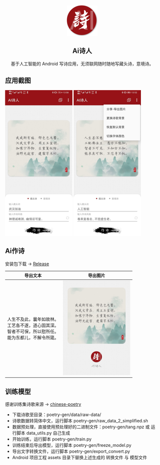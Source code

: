 <p align=center> 
  <img src="art/icon_round.png" width=100px/>
  <h2 align=center>Ai诗人</h2>
  <p align=center> 
  基于人工智能的 Android 写诗应用，无须联网随时随地写藏头诗，意境诗。
  </p>
</p> 

## 应用截图

<p> 
  <img src="art/Screenshot_0.jpg" width=220px/>
  <img src="art/Screenshot_1.jpg" width=220px/>
</p>  

## Ai作诗

安装包下载 -> [Release](https://github.com/pqpo/AIPoet/releases)

|导出文本|导出图片|
|:---:|:---:|
|人生不及此，曩年如故林。<br/>工艺各不遂，道心固其深。<br/>智者不可保，所以慰所任。<br/>能为东都儿，不解令所箴。<br/>|<img src="art/ai_poet_share.jpg" width=220px/>|

## 训练模型

感谢训练集诗歌来源 -> [chinese-poetry](https://github.com/chinese-poetry/chinese-poetry)  

- 下载诗歌至目录：poetry-gen/data/raw-data/
- 诗歌数据转简体中文，运行脚本 poetry-gen/raw_data_2_simplified.sh
- 数据预处理，直接使用预处理好的二进制文件：poetry-gen/tang.npz 或 运行脚本 data_utils.py 自己生成
- 开始训练，运行脚本 poetry-gen/train.py
- 训练结束后导出模型，运行脚本 poetry-gen/freeze_model.py
- 导出文字转换文件，运行脚本 poetry-gen/export_convert.py
- Android 项目工程 assets 目录下替换上述生成的 转换文件 与 模型文件


